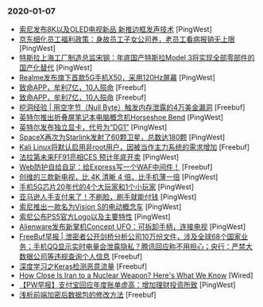 ### 2020-01-07

* [索尼发布8K以及OLED电视新品 新推边框发声技术](https://www.pingwest.com/w/202462) [PingWest]
* [京东细化员工福利政策：身故员工子女公司养，老员工看病报销无上限](https://www.pingwest.com/w/202457) [PingWest]
* [特斯拉上海工厂制造总监宋钢：年底国产特斯拉Model 3将实现全部零部件的国产化替代](https://www.pingwest.com/w/202452) [PingWest]
* [Realme发布旗下首款5G手机X50，采用120Hz屏幕](https://www.pingwest.com/w/202446) [PingWest]
* [致命APP，牟利7亿，10人殒命](https://www.freebuf.com/news/223383.html) [Freebuf]
* [致命APP，牟利7亿，10人殒命](https://www.freebuf.com/articles/network/223383.html) [Freebuf]
* [挖洞经验 | 用空字节（Null Byte）触发内存泄露的4万美金漏洞](https://www.freebuf.com/vuls/224088.html) [Freebuf]
* [英特尔推出折叠屏笔记本电脑概念机Horseshoe Bend](https://www.pingwest.com/w/202436) [PingWest]
* [英特尔发布独立显卡，代号为“DG1”](https://www.pingwest.com/w/202431) [PingWest]
* [SpaceX再次为Starlink发射了60颗卫星，总数达180颗](https://www.pingwest.com/w/202428) [PingWest]
* [Kali Linux将默认启用非root用户，因被当作主力系统的需求增加](https://www.freebuf.com/news/224681.html) [Freebuf]
* [法拉第未来FF91亮相CES 预计年底开卖](https://www.pingwest.com/w/202409) [PingWest]
* [Web防护自给自足：给Express写一个WAF中间件！](https://www.freebuf.com/articles/web/223735.html) [Freebuf]
* [创维的三款新电视，比 4K 清晰 4 倍，比手机薄一倍](https://www.pingwest.com/a/202373) [PingWest]
* [手机5G芯片20年代的4个大玩家和1个小玩家](https://www.pingwest.com/a/198358) [PingWest]
* [亚马逊人手支付来了！不刷脸，刷手就能付钱](https://www.pingwest.com/a/202299) [PingWest]
* [索尼推出一款名为Vision S的电动概念车](https://www.pingwest.com/w/202404) [PingWest]
* [索尼公布PS5官方Logo以及主要特性](https://www.pingwest.com/w/202403) [PingWest]
* [Alienware发布新掌机Concept UFO：可拆卸手柄，连接电视](https://www.pingwest.com/w/202402) [PingWest]
* [FreeBuf早报 | 泄密者公开剑桥分析公司10万份文件，涉及全球68个国家业务；手机QQ显示实时电量会泄露隐私？腾讯回应称不用担心；央行：严禁大数据公司等违规查询个人信息](https://www.freebuf.com/news/224508.html) [Freebuf]
* [深度学习之Keras检测恶意流量](https://www.freebuf.com/articles/web/222902.html) [Freebuf]
* [How Close Is Iran to a Nuclear Weapon? Here's What We Know](https://www.wired.com/story/how-close-is-iran-to-a-nuclear-weapon-heres-what-we-know) [Wired]
* [【PW早报】支付宝回应年度账单虚高：增加理财投资所致](https://www.pingwest.com/w/202390) [PingWest]
* [浅析前端加密后数据包的修改方法](https://www.freebuf.com/articles/web/223011.html) [Freebuf]
